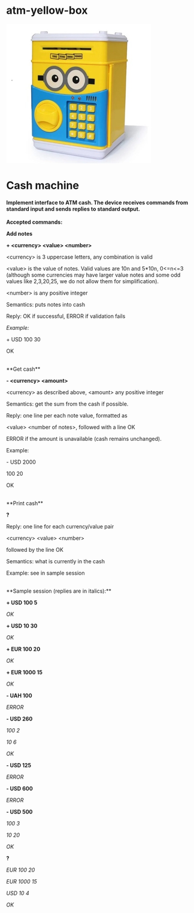 # atm-yellow-box

![Image of atm-yellow-box](https://github.com/AndriiFed/atm-yellow-box/blob/master/atm-yellow-box.jpg)

Cash machine
===================

#### Implement interface to ATM cash. The device receives commands from standard input and sends replies to standard output.

**Accepted commands:**

**Add notes**

**\+ \<currency\> \<value\> \<number\>**


\<currency\> is 3 uppercase letters, any combination is valid

\<value\> is the value of notes. Valid values are 10n and 5*10n, 0\<\=n\<\=3 
(although some currencies may have larger value notes and some odd values like 2,3,20,25, we do not allow them for simplification).

\<number\> is any positive integer

Semantics: puts notes into cash

Reply: OK if successful, ERROR if validation fails

*Example:*

\+ USD 100 30

OK

<br />
**Get cash**

**\- \<currency\> \<amount\>**

\<currency\> as described above, \<amount\> any positive integer

Semantics: get the sum from the cash if possible.

Reply: one line per each note value, formatted as

\<value\> \<number of notes\>, followed with a line OK

ERROR if the amount is unavailable (cash remains unchanged).

Example:

\- USD 2000

100 20

OK

<br />
**Print cash**

**\?**

Reply: one line for each currency/value pair

\<currency\> \<value\> \<number\>

followed by the line OK

Semantics: what is currently in the cash

Example: see in sample session


<br />
**Sample session (replies are in italics):**

**\+ USD 100 5**

*OK*

**\+ USD 10 30**

*OK*

**\+ EUR 100 20**

*OK*

**\+ EUR 1000 15**

*OK*

**\- UAH 100**

*ERROR*

**\- USD 260**

*100 2*

*10 6*

*OK*

**\- USD 125**

*ERROR*

**\- USD 600**

*ERROR*

**\- USD 500**

*100 3*

*10 20*

*OK*

**\?**

*EUR 100 20*

*EUR 1000 15*

*USD 10 4*

*OK*
